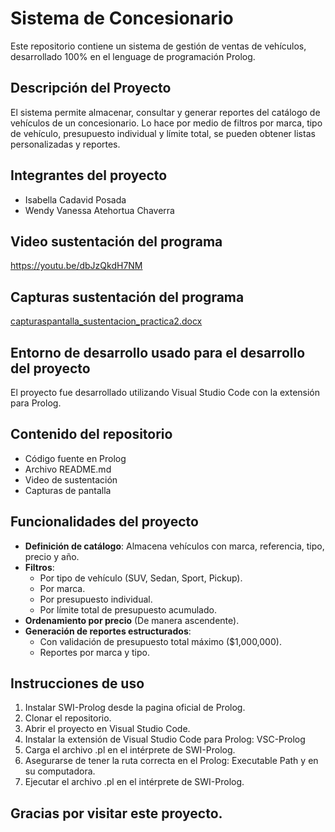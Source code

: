 # Sistema de Concesionario

Este repositorio contiene un sistema de gestión de ventas de vehículos, desarrollado 100% en el lenguage de programación Prolog.

## Descripción del Proyecto
El sistema permite almacenar, consultar y generar reportes del catálogo de vehículos de un concesionario. Lo hace por medio de filtros por marca, tipo de vehículo, presupuesto individual y límite total, se pueden obtener listas personalizadas y reportes. 

## Integrantes del proyecto
- Isabella Cadavid Posada
- Wendy Vanessa Atehortua Chaverra

## Video sustentación del programa
https://youtu.be/dbJzQkdH7NM

## Capturas sustentación del programa 
[capturaspantalla_sustentacion_practica2.docx](https://github.com/user-attachments/files/19761526/capturaspantalla_sustentacion_practica2.docx)

## Entorno de desarrollo usado para el desarrollo del proyecto
El proyecto fue desarrollado utilizando Visual Studio Code con la extensión para Prolog.

## Contenido del repositorio 
- Código fuente en Prolog 
- Archivo README.md
- Video de sustentación
- Capturas de pantalla

## Funcionalidades del proyecto
- **Definición de catálogo**: Almacena vehículos con marca, referencia, tipo, precio y año.
- **Filtros**:
  - Por tipo de vehículo (SUV, Sedan, Sport, Pickup).
  - Por marca.
  - Por presupuesto individual.
  - Por límite total de presupuesto acumulado.
- **Ordenamiento por precio** (De manera ascendente).
- **Generación de reportes estructurados**:
  - Con validación de presupuesto total máximo ($1,000,000).
  - Reportes por marca y tipo.

## Instrucciones de uso
1. Instalar SWI-Prolog desde la pagina oficial de Prolog.
2. Clonar el repositorio.
3. Abrir el proyecto en Visual Studio Code.
4. Instalar la extensión de Visual Studio Code para Prolog: VSC-Prolog
5. Carga el archivo .pl en el intérprete de SWI-Prolog.
6. Asegurarse de tener la ruta correcta en el Prolog: Executable Path y en su computadora. 
7. Ejecutar el archivo .pl en el intérprete de SWI-Prolog.

## Gracias por visitar este proyecto.
